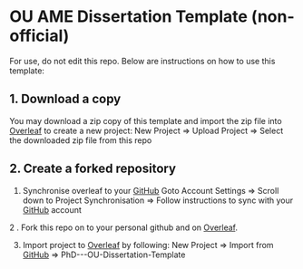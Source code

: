 # OU AME Dissertation Template (non-official)

For use, do not edit this repo. Below are instructions on how to use this template:

## 1. Download a copy
You may download a zip copy of this template and import the zip file into [Overleaf](https://www.overleaf.com) to create a new project:
New Project => Upload Project => Select the downloaded zip file from this repo

## 2. Create a forked repository
1. Synchronise overleaf to your [GitHub](https://github.com/)
Goto Account Settings => Scroll down to Project Synchronisation => Follow instructions to sync with your [GitHub](https://github.com/) account

2 . Fork this repo on to your personal github and on [Overleaf](https://www.overleaf.com).

3. Import project to [Overleaf](https://www.overleaf.com) by following: 
New Project => Import from [GitHub](https://github.com/) => PhD---OU-Dissertation-Template


